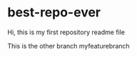 # best-repo-ever

Hi, 
this is my first repository readme file


This is the other branch myfeaturebranch
